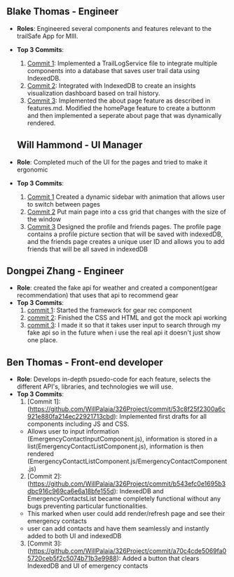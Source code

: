 ## Blake Thomas - Engineer 
- **Roles**: Engineered several components and features relevant to the trailSafe App for MIII. 
- **Top 3 Commits**:
  1. [Commit 1](https://github.com/WillPalaia/326Project/tree/27-trailLogService): Implemented a TrailLogService file to integrate multiple components into a database
  that saves user trail data using IndexedDB. 
  2. [Commit 2](https://github.com/WillPalaia/326Project/tree/33-insightsComponent): Integrated with IndexedDB to create an insights visualization dashboard based on trail history. 
  3. [Commit 3](https://github.com/WillPalaia/326Project/tree/25-AboutPageFeature): Implemented the about page feature as described in features.md. Modified the homePage feature to create a buttonm and then implemented a seperate about page that was dynamically rendered. 

  ## Will Hammond - UI Manager
- **Role**: Completed much of the UI for the pages and tried to make it ergonomic
- **Top 3 Commits**:
  1. [Commit 1](https://github.com/WillPalaia/326Project/pull/19)
  Created a dynamic sidebar with animation that allows user to switch between pages
  2. [Commit 2](https://github.com/WillPalaia/326Project/pull/40)
  Put main page into a css grid that changes with the size of the window
  3. [Commit 3](https://github.com/WillPalaia/326Project/pull/47)
  Designed the profile and friends pages. The profile page contains a profile picture section that will be saved with indexedDB, and the friends page creates a unique user ID and allows you to add friends that will be all saved in indexedDB

## Dongpei Zhang - Engineer
- **Role**: created the fake api for weather and created a component(gear recommendation) that uses that api to recommend gear
- **Top 3 Commits**:
  1. [commit 1](https://github.com/WillPalaia/326Project/commit/7f9e46679cd25000f0395b450542fcc89b052c44): Started the framework for gear rec component
  2. [commit 2](https://github.com/WillPalaia/326Project/commit/52119c65714dd83c31e18a6052b71091bc474dfb): Finished the CSS and HTML and got the mock api working
  3. [commit 3](https://github.com/WillPalaia/326Project/commit/d65a3ed574de0e997b1187e2a1b0ae6dc42cbdbd): I made it so that it takes user input to search through my fake api so in the future when i use the real api it doesn't just show one place.

## Ben Thomas - Front-end developer  
- **Role**: Develops in-depth psuedo-code for each feature, selects the different API's, libraries, and technologies we will use.
- **Top 3 Commits**:
  1. [Commit 1]: (https://github.com/WillPalaia/326Project/commit/53c8f25f2300a6c921e880fa214ec22921713cbd): Implemented first drafts for all components including JS and CSS. 
  - Allows user to input information (EmergencyContactInputComponent.js), information is stored in a list(EmergencyContactListComponent.js), information is then rendered (EmergencyContactListComponent.js/EmergencyContactComponent.js)
  2. [Commit 2]: (https://github.com/WillPalaia/326Project/commit/b543efc0e1695b3dbc916c969ca6e6a18bfe155d): IndexedDB and EmergencyContactsList became completely functional without any bugs preventing particular functionalities. 
  - This marked when user could add render/refresh page and see their emergency contacts
  - user can add contacts and have them seamlessly and instantly added to both UI and indexedDB
  3. [Commit 3]: (https://github.com/WillPalaia/326Project/commit/a70c4cde5069fa05720ceb5f2c5074b71b3e9988): Added a button that clears IndexedDB and UI of emergency contacts
